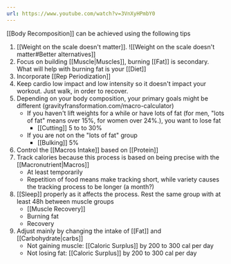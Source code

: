 ```yaml
---
url: https://www.youtube.com/watch?v=3VnXyHPmbY0
---
```


[[Body Recomposition]] can be achieved using the following tips

1. [[Weight on the scale doesn't matter]]. ![[Weight on the scale doesn't matter#Better alternatives]]
2. Focus on building [[Muscle|Muscles]], burning [[Fat]] is secondary. What will help with burning fat is your [[Diet]]
3. Incorporate [[Rep Periodization]]
4. Keep cardio low impact and low intensity so it doesn't impact your workout. Just walk, in order to recover.
5. Depending on your body composition, your primary goals might be different (gravityfransformation.com/macro-calculator)
   - If you haven't lift weights for a while or have lots of fat (for men, "lots of fat" means over 15%, for women over 24%.), you want to lose fat
     - [[Cutting]] 5 to to 30%
   - If you are not on the "lots of fat" group
     - [[Bulking]] 5%
6. Control the [[Macros Intake]] based on [[Protein]]
7. Track calories because this process is based on being precise with the [[Macronutrient|Macros]]
   - At least temporarily
   - Repetition of food means make tracking short, while variety causes the tracking process to be longer (a month?)
8. [[Sleep]] properly as it affects the process. Rest the same group with at least 48h between muscle groups
   - [[Muscle Recovery]]
   - Burning fat
   - Recovery
9. Adjust mainly by changing the intake of [[Fat]] and [[Carbohydrate|carbs]]
   - Not gaining muscle: [[Caloric Surplus]] by 200 to 300 cal per day
   - Not losing fat: [[Caloric Surplus]] by 200 to 300 cal per day
